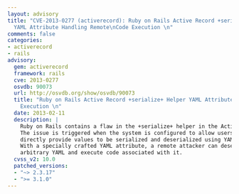 ```yaml
---
layout: advisory
title: "CVE-2013-0277 (activerecord): Ruby on Rails Active Record +serialize+ Helper
  YAML Attribute Handling Remote\nCode Execution \n"
comments: false
categories:
- activerecord
- rails
advisory:
  gem: activerecord
  framework: rails
  cve: 2013-0277
  osvdb: 90073
  url: http://osvdb.org/show/osvdb/90073
  title: "Ruby on Rails Active Record +serialize+ Helper YAML Attribute Handling Remote\nCode
    Execution \n"
  date: 2013-02-11
  description: |
    Ruby on Rails contains a flaw in the +serialize+ helper in the Active Record.
    The issue is triggered when the system is configured to allow users to
    directly provide values to be serialized and deserialized using YAML.
    With a specially crafted YAML attribute, a remote attacker can deserialize
    arbitrary YAML and execute code associated with it.
  cvss_v2: 10.0
  patched_versions:
  - "~> 2.3.17"
  - ">= 3.1.0"
---
```

